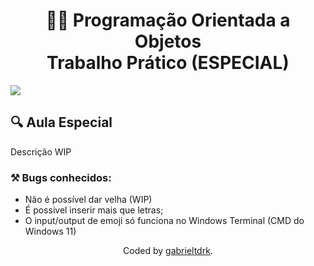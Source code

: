 <h1 align="center"> 🧑‍💻 Programação Orientada a Objetos <br> Trabalho Prático (ESPECIAL)</h1>

<img align="center" src="https://img.freepik.com/vetores-gratis/maos-segurando-lapis-para-jogar-o-jogo-da-velha-pessoas-desenhando-cruzes-e-zeros-em-jogo-simples-para-ilustracao-vetorial-plana-de-criancas-conceito-de-estrategia-para-banner-design-de-site-ou-pagina-de-destino_74855-24786.jpg?w=2000">

## 🔍 Aula Especial

Descrição WIP


### ⚒️ Bugs conhecidos: 

- Não é possível dar velha (WIP)
- É possivel inserir mais que letras;
- O input/output de emoji só funciona no Windows Terminal (CMD do Windows 11)

<div align="center">Coded by <a href="https://github.com/gabrieltdrk">gabrieltdrk</a>.</div>